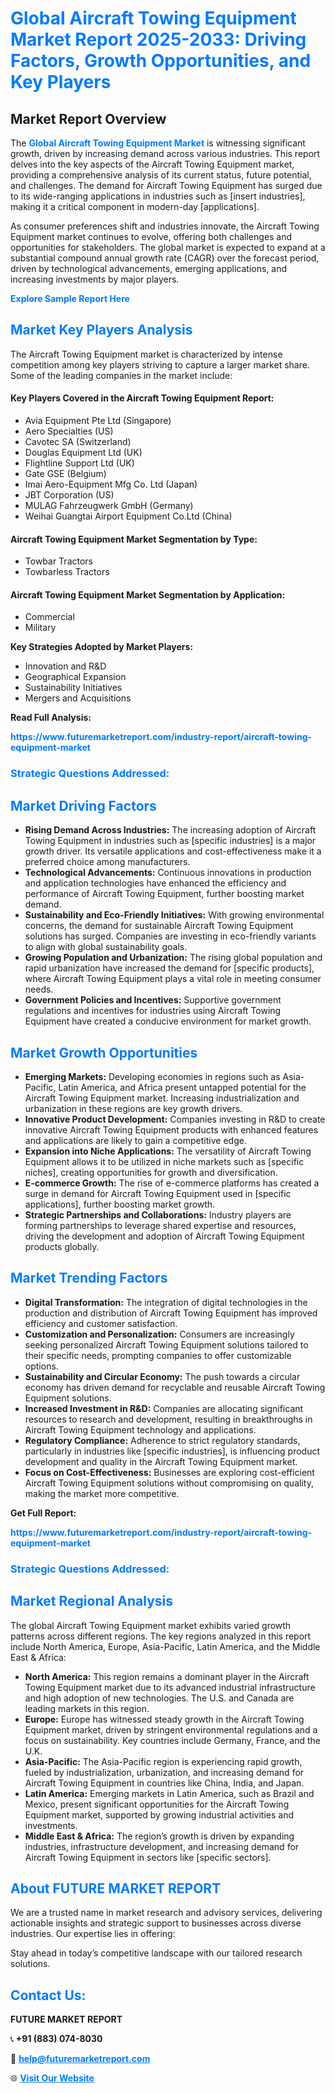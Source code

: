 <h1 style="color: #007BFF;">Global Aircraft Towing Equipment Market Report 2025-2033: Driving Factors, Growth Opportunities, and Key Players</h1>

<section id="overview">
<h2>Market Report Overview</h2>
<p>The <a href="https://www.futuremarketreport.com/industry-report/aircraft-towing-equipment-market" style="color: #007BFF; text-decoration: none;"><strong>Global Aircraft Towing Equipment Market</strong></a> is witnessing significant growth, driven by increasing demand across various industries. This report delves into the key aspects of the Aircraft Towing Equipment market, providing a comprehensive analysis of its current status, future potential, and challenges. The demand for Aircraft Towing Equipment has surged due to its wide-ranging applications in industries such as [insert industries], making it a critical component in modern-day [applications].</p>
<p>As consumer preferences shift and industries innovate, the Aircraft Towing Equipment market continues to evolve, offering both challenges and opportunities for stakeholders. The global market is expected to expand at a substantial compound annual growth rate (CAGR) over the forecast period, driven by technological advancements, emerging applications, and increasing investments by major players.</p>
</section>

<section id="overview">
<p><a href="https://www.futuremarketreport.com/request-sample/reportId=25938" style="color: #007BFF; text-decoration: none;"><strong>Explore Sample Report Here</strong></a></p>
</section>

<section id="key-players">
<h2 style="color: #007BFF;">Market Key Players Analysis</h2>
<p>The Aircraft Towing Equipment market is characterized by intense competition among key players striving to capture a larger market share. Some of the leading companies in the market include:</p>
<h4>Key Players Covered in the Aircraft Towing Equipment Report:</h4>
<ul><li>Avia Equipment Pte Ltd (Singapore)</li><li>Aero Specialties (US)</li><li>Cavotec SA (Switzerland)</li><li>Douglas Equipment Ltd (UK)</li><li>Flightline Support Ltd (UK)</li><li>Gate GSE (Belgium)</li><li>Imai Aero-Equipment Mfg Co. Ltd (Japan)</li><li>JBT Corporation (US)</li><li>MULAG Fahrzeugwerk GmbH (Germany)</li><li>Weihai Guangtai Airport Equipment Co.Ltd (China)</li></ul>
<h4>Aircraft Towing Equipment Market Segmentation by Type:</h4>
<ul><li>Towbar Tractors</li><li>Towbarless Tractors</li></ul>

<h4>Aircraft Towing Equipment Market Segmentation by Application:</h4>
<ul><li>Commercial</li><li>Military</li></ul>
<p><strong>Key Strategies Adopted by Market Players:</strong></p>
<ul>
<li>Innovation and R&D</li>
<li>Geographical Expansion</li>
<li>Sustainability Initiatives</li>
<li>Mergers and Acquisitions</li>
</ul>
</section>

<section>
<p><strong>Read Full Analysis: </strong></p><a href="https://www.futuremarketreport.com/industry-report/aircraft-towing-equipment-market" style="color: #007BFF; text-decoration: none;"><strong>https://www.futuremarketreport.com/industry-report/aircraft-towing-equipment-market</strong></a>
<h3 style="color: #007BFF;">Strategic Questions Addressed:</h3>
</section>

<section id="driving-factors">
<h2 style="color: #007BFF;">Market Driving Factors</h2>
<ul>
<li><strong>Rising Demand Across Industries:</strong> The increasing adoption of Aircraft Towing Equipment in industries such as [specific industries] is a major growth driver. Its versatile applications and cost-effectiveness make it a preferred choice among manufacturers.</li>
<li><strong>Technological Advancements:</strong> Continuous innovations in production and application technologies have enhanced the efficiency and performance of Aircraft Towing Equipment, further boosting market demand.</li>
<li><strong>Sustainability and Eco-Friendly Initiatives:</strong> With growing environmental concerns, the demand for sustainable Aircraft Towing Equipment solutions has surged. Companies are investing in eco-friendly variants to align with global sustainability goals.</li>
<li><strong>Growing Population and Urbanization:</strong> The rising global population and rapid urbanization have increased the demand for [specific products], where Aircraft Towing Equipment plays a vital role in meeting consumer needs.</li>
<li><strong>Government Policies and Incentives:</strong> Supportive government regulations and incentives for industries using Aircraft Towing Equipment have created a conducive environment for market growth.</li>
</ul>
</section>

<section id="growth-opportunities">
<h2 style="color: #007BFF;">Market Growth Opportunities</h2>
<ul>
<li><strong>Emerging Markets:</strong> Developing economies in regions such as Asia-Pacific, Latin America, and Africa present untapped potential for the Aircraft Towing Equipment market. Increasing industrialization and urbanization in these regions are key growth drivers.</li>
<li><strong>Innovative Product Development:</strong> Companies investing in R&D to create innovative Aircraft Towing Equipment products with enhanced features and applications are likely to gain a competitive edge.</li>
<li><strong>Expansion into Niche Applications:</strong> The versatility of Aircraft Towing Equipment allows it to be utilized in niche markets such as [specific niches], creating opportunities for growth and diversification.</li>
<li><strong>E-commerce Growth:</strong> The rise of e-commerce platforms has created a surge in demand for Aircraft Towing Equipment used in [specific applications], further boosting market growth.</li>
<li><strong>Strategic Partnerships and Collaborations:</strong> Industry players are forming partnerships to leverage shared expertise and resources, driving the development and adoption of Aircraft Towing Equipment products globally.</li>
</ul>
</section>

<section id="trending-factors">
<h2 style="color: #007BFF;">Market Trending Factors</h2>
<ul>
<li><strong>Digital Transformation:</strong> The integration of digital technologies in the production and distribution of Aircraft Towing Equipment has improved efficiency and customer satisfaction.</li>
<li><strong>Customization and Personalization:</strong> Consumers are increasingly seeking personalized Aircraft Towing Equipment solutions tailored to their specific needs, prompting companies to offer customizable options.</li>
<li><strong>Sustainability and Circular Economy:</strong> The push towards a circular economy has driven demand for recyclable and reusable Aircraft Towing Equipment solutions.</li>
<li><strong>Increased Investment in R&D:</strong> Companies are allocating significant resources to research and development, resulting in breakthroughs in Aircraft Towing Equipment technology and applications.</li>
<li><strong>Regulatory Compliance:</strong> Adherence to strict regulatory standards, particularly in industries like [specific industries], is influencing product development and quality in the Aircraft Towing Equipment market.</li>
<li><strong>Focus on Cost-Effectiveness:</strong> Businesses are exploring cost-efficient Aircraft Towing Equipment solutions without compromising on quality, making the market more competitive.</li>
</ul>
</section>

<section>
<p><strong>Get Full Report: </strong></p><a href="https://www.futuremarketreport.com/industry-report/aircraft-towing-equipment-market" style="color: #007BFF; text-decoration: none;"><strong>https://www.futuremarketreport.com/industry-report/aircraft-towing-equipment-market</strong></a>
<h3 style="color: #007BFF;">Strategic Questions Addressed:</h3>
</section>


<section id="regional-analysis">
<h2 style="color: #007BFF;">Market Regional Analysis</h2>
<p>The global Aircraft Towing Equipment market exhibits varied growth patterns across different regions. The key regions analyzed in this report include North America, Europe, Asia-Pacific, Latin America, and the Middle East & Africa:</p>
<ul>
<li><strong>North America:</strong> This region remains a dominant player in the Aircraft Towing Equipment market due to its advanced industrial infrastructure and high adoption of new technologies. The U.S. and Canada are leading markets in this region.</li>
<li><strong>Europe:</strong> Europe has witnessed steady growth in the Aircraft Towing Equipment market, driven by stringent environmental regulations and a focus on sustainability. Key countries include Germany, France, and the U.K.</li>
<li><strong>Asia-Pacific:</strong> The Asia-Pacific region is experiencing rapid growth, fueled by industrialization, urbanization, and increasing demand for Aircraft Towing Equipment in countries like China, India, and Japan.</li>
<li><strong>Latin America:</strong> Emerging markets in Latin America, such as Brazil and Mexico, present significant opportunities for the Aircraft Towing Equipment market, supported by growing industrial activities and investments.</li>
<li><strong>Middle East & Africa:</strong> The region’s growth is driven by expanding industries, infrastructure development, and increasing demand for Aircraft Towing Equipment in sectors like [specific sectors].</li>
</ul>
</section>

<footer>
<h2 style="color: #007BFF;">About FUTURE MARKET REPORT</h2>
<p>We are a trusted name in market research and advisory services, delivering actionable insights and strategic support to businesses across diverse industries. Our expertise lies in offering:</p>

<p>Stay ahead in today’s competitive landscape with our tailored research solutions.</p>

<h2 style="color: #007BFF;">Contact Us:</h2>
<p><strong>FUTURE MARKET REPORT</strong></p>
<p>📞 <strong>+91 (883) 074-8030</strong></p>
<p>📧 <strong><a href="mailto:help@futuremarketreport.com" style="color: #007BFF;">help@futuremarketreport.com</a></strong></p>
<p>🌐 <strong><a href="https://www.futuremarketreport.com/" style="color: #007BFF;">Visit Our Website</a></strong></p>
</footer>